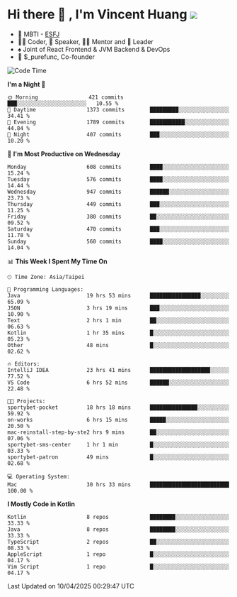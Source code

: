 # Hi there 👋 , I'm Vincent Huang ![](https://komarev.com/ghpvc/?username=Jian-Min-Huang)
- 👀 MBTI - [ESFJ](https://www.16personalities.com/esfj-personality)
- 👨‍💻 Coder, 🎤 Speaker, 👨‍🏫 Mentor and 🚀 Leader
- ♠️ Joint of React Frontend & JVM Backend & DevOps
- 💼 $_purefunc, Co-founder

<!--START_SECTION:waka-->
![Code Time](http://img.shields.io/badge/Code%20Time-5%2C081%20hrs%207%20mins-blue)

**I'm a Night 🦉** 

```text
🌞 Morning                421 commits         ███░░░░░░░░░░░░░░░░░░░░░░   10.55 % 
🌆 Daytime                1373 commits        █████████░░░░░░░░░░░░░░░░   34.41 % 
🌃 Evening                1789 commits        ███████████░░░░░░░░░░░░░░   44.84 % 
🌙 Night                  407 commits         ███░░░░░░░░░░░░░░░░░░░░░░   10.20 % 
```
📅 **I'm Most Productive on Wednesday** 

```text
Monday                   608 commits         ████░░░░░░░░░░░░░░░░░░░░░   15.24 % 
Tuesday                  576 commits         ████░░░░░░░░░░░░░░░░░░░░░   14.44 % 
Wednesday                947 commits         ██████░░░░░░░░░░░░░░░░░░░   23.73 % 
Thursday                 449 commits         ███░░░░░░░░░░░░░░░░░░░░░░   11.25 % 
Friday                   380 commits         ██░░░░░░░░░░░░░░░░░░░░░░░   09.52 % 
Saturday                 470 commits         ███░░░░░░░░░░░░░░░░░░░░░░   11.78 % 
Sunday                   560 commits         ████░░░░░░░░░░░░░░░░░░░░░   14.04 % 
```


📊 **This Week I Spent My Time On** 

```text
🕑︎ Time Zone: Asia/Taipei

💬 Programming Languages: 
Java                     19 hrs 53 mins      ████████████████░░░░░░░░░   65.09 % 
JSON                     3 hrs 19 mins       ███░░░░░░░░░░░░░░░░░░░░░░   10.90 % 
Text                     2 hrs 1 min         ██░░░░░░░░░░░░░░░░░░░░░░░   06.63 % 
Kotlin                   1 hr 35 mins        █░░░░░░░░░░░░░░░░░░░░░░░░   05.23 % 
Other                    48 mins             █░░░░░░░░░░░░░░░░░░░░░░░░   02.62 % 

🔥 Editors: 
IntelliJ IDEA            23 hrs 41 mins      ███████████████████░░░░░░   77.52 % 
VS Code                  6 hrs 52 mins       ██████░░░░░░░░░░░░░░░░░░░   22.48 % 

🐱‍💻 Projects: 
sportybet-pocket         18 hrs 18 mins      ███████████████░░░░░░░░░░   59.92 % 
on-works                 6 hrs 15 mins       █████░░░░░░░░░░░░░░░░░░░░   20.50 % 
mac-reinstall-step-by-ste2 hrs 9 mins        ██░░░░░░░░░░░░░░░░░░░░░░░   07.06 % 
sportybet-sms-center     1 hr 1 min          █░░░░░░░░░░░░░░░░░░░░░░░░   03.33 % 
sportybet-patron         49 mins             █░░░░░░░░░░░░░░░░░░░░░░░░   02.68 % 

💻 Operating System: 
Mac                      30 hrs 33 mins      █████████████████████████   100.00 % 
```

**I Mostly Code in Kotlin** 

```text
Kotlin                   8 repos             ████████░░░░░░░░░░░░░░░░░   33.33 % 
Java                     8 repos             ████████░░░░░░░░░░░░░░░░░   33.33 % 
TypeScript               2 repos             ██░░░░░░░░░░░░░░░░░░░░░░░   08.33 % 
AppleScript              1 repo              █░░░░░░░░░░░░░░░░░░░░░░░░   04.17 % 
Vim Script               1 repo              █░░░░░░░░░░░░░░░░░░░░░░░░   04.17 % 
```




 Last Updated on 10/04/2025 00:29:47 UTC
<!--END_SECTION:waka-->
